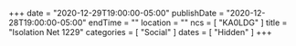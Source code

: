 +++
date = "2020-12-29T19:00:00-05:00"
publishDate = "2020-12-28T19:00:00-05:00"
endTime = ""
location = ""
ncs = [ "KA0LDG" ]
title = "Isolation Net 1229"
categories = [ "Social" ]
dates = [ "Hidden" ]
+++
